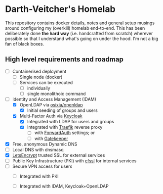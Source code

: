 # Darth-Veitcher's Homelab 
This repository contains docker details, notes and general setup musings around configuring my (overkill) homelab end-to-end. This has been deliberately done **the hard way** (i.e. handcrafted from scratch) wherever possible so that I understand what's going on under the hood. I'm not a big fan of black boxes.

## High level requirements and roadmap
* [ ] Containerised deployment
    * [ ] Single node (docker)
    * [ ] Services can be executed 
        * [ ] individually
        * [ ] single monolithoic command
* [ ] Identity and Access Management (IDAM)
    * [x] OpenLDAP via [osixia/openldap](https://github.com/osixia/docker-openldap)
        * [x] Initial seeding of groups and users
    * [x] Multi-Factor Auth via [Keycloak](https://github.com/clems4ever/authelia)
        * [x] Integrated with LDAP for users and groups
        * [x] Integrated with [Traefik](https://traefik.io) reverse proxy 
            * [ ] with [ForwardAuth](https://docs.traefik.io/v2.0/middlewares/forwardauth/) settings; or
            * [ ] with [Gatekeeper]()
* [x] Free, anonymous Dynamic DNS
* [ ] Local DNS with dnsmasq
* [x] [LetsEncrypt](https://letsencrypt.org) trusted SSL for external services
* [ ] Public Key Infrastructure (PKI) with [cfssl](https://github.com/cloudflare/cfssl) for internal services
* [ ] Secure VPN access for users
    * [ ] Integrated with PKI
    * [ ] Integrated with IDAM, Keycloak+OpenLDAP


